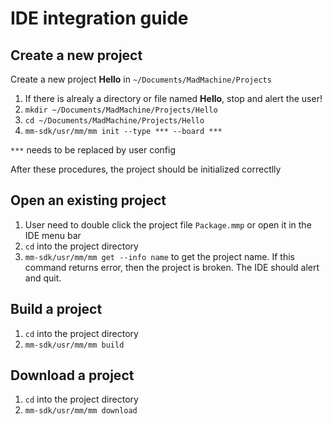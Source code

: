 # IDE integration guide


## Create a new project

Create a new project **Hello** in `~/Documents/MadMachine/Projects`

1. If there is alrealy a directory or file named **Hello**, stop and alert the user!
2. `mkdir ~/Documents/MadMachine/Projects/Hello`
3. `cd ~/Documents/MadMachine/Projects/Hello`
4. `mm-sdk/usr/mm/mm init --type *** --board ***`

`***` needs to be replaced by user config

After these procedures, the project should be initialized correctlly


## Open an existing project

1. User need to double click the project file `Package.mmp` or open it in the IDE menu bar
2. `cd` into the project directory 
3. `mm-sdk/usr/mm/mm get --info name` to get the project name. If this command returns error, then the project is broken. The IDE should alert and quit.


## Build a project

1. `cd` into the project directory
2. `mm-sdk/usr/mm/mm build`


## Download a project

1. `cd` into the project directory
2. `mm-sdk/usr/mm/mm download`